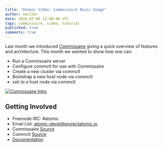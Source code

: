```yaml
---
title: "Atomic Video: Commissaire Basic Usage"
author: smilner
date: 2016-07-06 12:00:00 UTC
tags: commissaire, video, tutorial
published: true
comments: true
---
```


Last month we introduced
[Commissaire](http://www.projectatomic.io/blog/2016/05/introducing_commissaire/)
giving a quick overview of features and architecture. This month we
wanted to show how one can:

* Run a Commissaire server
* Configure commctl for use with Commissaire
* Create a new cluster via commctl
* Bootstrap a new host node via commctl
* ssh to a host node via commctl

[![Commissaire Intro](http://img.youtube.com/vi/-hj4rcv3tbo/0.jpg)](https://www.youtube.com/watch?v=-hj4rcv3tbo)

## Getting Involved

* Freenode IRC: #atomic
* Email List: atomic-devel@projectatomic.io
* Commissaire [Source](https://github.com/projectatomic/commissaire)
* Commctl [Source](https://github.com/projectatomic/commctl)
* [Documentation](http://commissaire.readthedocs.io/en/latest/)
